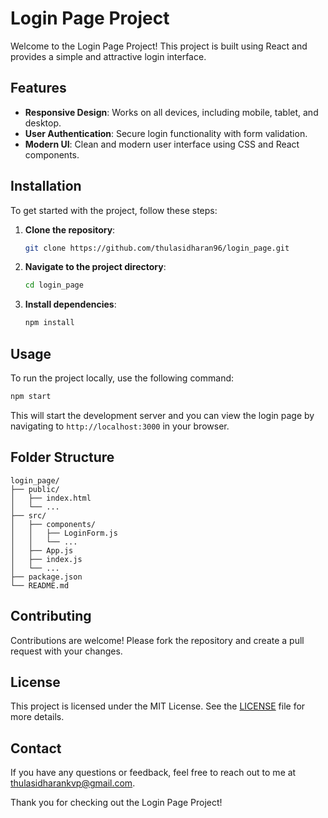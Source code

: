 # Login Page Project

Welcome to the Login Page Project! This project is built using React and provides a simple and attractive login interface.

## Features

- **Responsive Design**: Works on all devices, including mobile, tablet, and desktop.
- **User Authentication**: Secure login functionality with form validation.
- **Modern UI**: Clean and modern user interface using CSS and React components.

## Installation

To get started with the project, follow these steps:

1. **Clone the repository**:
    ```bash
    git clone https://github.com/thulasidharan96/login_page.git
    ```
2. **Navigate to the project directory**:
    ```bash
    cd login_page
    ```
3. **Install dependencies**:
    ```bash
    npm install
    ```

## Usage

To run the project locally, use the following command:

```bash
npm start
```

This will start the development server and you can view the login page by navigating to `http://localhost:3000` in your browser.

## Folder Structure

```
login_page/
├── public/
│   ├── index.html
│   └── ...
├── src/
│   ├── components/
│   │   ├── LoginForm.js
│   │   └── ...
│   ├── App.js
│   ├── index.js
│   └── ...
├── package.json
└── README.md
```

## Contributing

Contributions are welcome! Please fork the repository and create a pull request with your changes.

## License

This project is licensed under the MIT License. See the [LICENSE](LICENSE) file for more details.

## Contact

If you have any questions or feedback, feel free to reach out to me at [thulasidharankvp@gmail.com](mailto:thulasidharankvp@gmail.com).

Thank you for checking out the Login Page Project!

